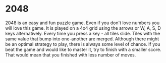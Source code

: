 # 2048
2048 is an easy and fun puzzle game. Even if you don't love numbers you will love
this game. It is played on a 4x4 grid using the arrows or W, A, S, D keys alternatively.
Every time you press a key - all tiles slide. Tiles with the same value that bump into
one-another are merged. Although there might be an optimal strategy to play, there
is always some level of chance. If you beat the game and would like to master it, try
to finish with a smaller score. That would mean that you finished with less number
of moves.
